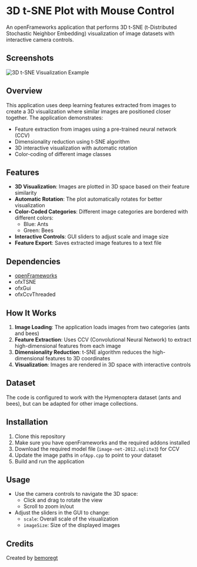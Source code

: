 # 3D t-SNE Plot with Mouse Control

An openFrameworks application that performs 3D t-SNE (t-Distributed Stochastic Neighbor Embedding) visualization of image datasets with interactive camera controls.

## Screenshots

![3D t-SNE Visualization Example](https://raw.githubusercontent.com/gene-ht/UMAP-GUI/main/Screenshot%202023-07-16%20at%2010.49.21%20AM.png)

## Overview

This application uses deep learning features extracted from images to create a 3D visualization where similar images are positioned closer together. The application demonstrates:

- Feature extraction from images using a pre-trained neural network (CCV)
- Dimensionality reduction using t-SNE algorithm
- 3D interactive visualization with automatic rotation
- Color-coding of different image classes

## Features

- **3D Visualization**: Images are plotted in 3D space based on their feature similarity
- **Automatic Rotation**: The plot automatically rotates for better visualization
- **Color-Coded Categories**: Different image categories are bordered with different colors:
  - Blue: Ants
  - Green: Bees
- **Interactive Controls**: GUI sliders to adjust scale and image size
- **Feature Export**: Saves extracted image features to a text file

## Dependencies

- [openFrameworks](https://openframeworks.cc/)
- ofxTSNE
- ofxGui
- ofxCcvThreaded

## How It Works

1. **Image Loading**: The application loads images from two categories (ants and bees)
2. **Feature Extraction**: Uses CCV (Convolutional Neural Network) to extract high-dimensional features from each image
3. **Dimensionality Reduction**: t-SNE algorithm reduces the high-dimensional features to 3D coordinates
4. **Visualization**: Images are rendered in 3D space with interactive controls

## Dataset

The code is configured to work with the Hymenoptera dataset (ants and bees), but can be adapted for other image collections.

## Installation

1. Clone this repository
2. Make sure you have openFrameworks and the required addons installed
3. Download the required model file (`image-net-2012.sqlite3`) for CCV
4. Update the image paths in `ofApp.cpp` to point to your dataset
5. Build and run the application

## Usage

- Use the camera controls to navigate the 3D space:
  - Click and drag to rotate the view
  - Scroll to zoom in/out
- Adjust the sliders in the GUI to change:
  - `scale`: Overall scale of the visualization
  - `imageSize`: Size of the displayed images

## Credits

Created by [bemoregt](https://github.com/bemoregt)
